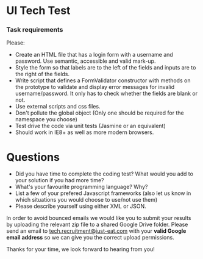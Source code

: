 
UI Tech Test
============

### Task requirements

Please:
* Create an HTML file that has a login form with a username and password. Use semantic, accessible and valid mark-up.
* Style the form so that labels are to the left of the fields and inputs are to the right of the fields.
* Write script that defines a FormValidator constructor with methods on the prototype to validate and display error messages for invalid username/password. It only has to check whether the fields are blank or not.
* Use external scripts and css files.
* Don't pollute the global object (Only one should be required for the namespace you choose)
* Test drive the code via unit tests (Jasmine or an equivalent)
* Should work in IE8+ as well as more modern browsers.

# Questions

* Did you have time to complete the coding test? What would you add to your solution if you had more time?
* What's your favourite programming language? Why?
* List a few of your prefered Javascript frameworks (also let us know in which situations you would choose to use/not use them)
* Please describe yourself using either XML or JSON.

In order to avoid bounced emails we would like you to submit your results by uploading the relevant zip file to a shared Google Drive folder. Please send an email to tech.recruitment@just-eat.com with your **valid Google email address** so we can give you the correct upload permissions.

Thanks for your time, we look forward to hearing from you!
